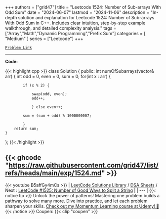 
+++
authors = ["grid47"]
title = "Leetcode 1524: Number of Sub-arrays With Odd Sum"
date = "2024-06-07"
lastmod = "2024-11-06"
description = "In-depth solution and explanation for Leetcode 1524: Number of Sub-arrays With Odd Sum in C++. Includes clear intuition, step-by-step example walkthrough, and detailed complexity analysis."
tags = ["Array","Math","Dynamic Programming","Prefix Sum"]
categories = [
    "Medium"
]
series = ["Leetcode"]
+++



[`Problem Link`](https://leetcode.com/problems/number-of-sub-arrays-with-odd-sum/description/)

---
**Code:**

{{< highlight cpp >}}
class Solution {
public:
    int numOfSubarrays(vector<int>& arr) {
      int odd = 0, even = 0, sum = 0;
        for(int x : arr) {
            
            if (x % 2) {
                
                swap(odd, even);
                odd++;
                
                } else even++;
            
            sum = (sum + odd) % 1000000007;
            
            }
        return sum;
    }
};
{{< /highlight >}}

{{< ghcode "https://raw.githubusercontent.com/grid47/list/refs/heads/main/exp/1524.md" >}}
---
{{< youtube B5affGy4mCs >}}
| [LeetCode Solutions Library](https://grid47.xyz/leetcode/) / [DSA Sheets](https://grid47.xyz/sheets/) / Next : [LeetCode #1525: Number of Good Ways to Split a String](https://grid47.xyz/posts/leetcode-1525-number-of-good-ways-to-split-a-string-solution/) |
| --- |
{{< notice tip >}}
Unlock the power of patterns! Mastering one problem builds a pathway to solve many more. Dive into practice, and let each problem sharpen your skills. [Check out my Momentum Learning course at Udemy! 🚀 ](https://www.udemy.com/course/algorithms-and-data-structures-in-cpp/)
{{< /notice >}}
Coupen: {{< clip "coupen" >}}
